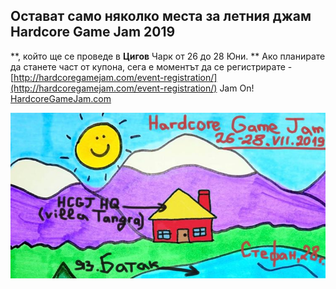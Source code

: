 ## Остават само няколко места за летния джам Hardcore Game Jam 2019
**, който ще се проведе в ****Цигов**** Чарк от 26 до 28 Юни. **
Ако планирате да станете част от купона, сега е моментът да се регистрирате - [http://hardcoregamejam.com/event-registration/](http://hardcoregamejam.com/event-registration/)
Jam On!
[HardcoreGameJam.com](https://HardcoreGameJam.com)

![](media/image1.jpeg)
